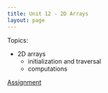 ```yaml
---
title: Unit 12 - 2D Arrays
layout: page
---
```


Topics:
- 2D arrays
    - initialization and traversal
    - computations
 
[Assignment](Unit12_Assignment)



